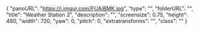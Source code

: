 {
      "panoURL": "https://i.imgur.com/FUAiBMK.jpg",
      "type": "",
      "folderURL": "",
      "title": "Weather Station 2",
      "description": "",
      "screensize": 0.75,
      "height": 480,
      "width": 720,
      "yaw": 0,
      "pitch": 0,
      "extratransforms": "",
      "class": ""
   }